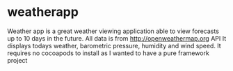 # weatherapp
Weather app is a great weather viewing application able to view forecasts up to 10 days in the future.  All data is from http://openweathermap.org API
It displays todays weather, barometric pressure, humidity and wind speed.  It requires no cocoapods to install as I wanted to have a pure framework project
